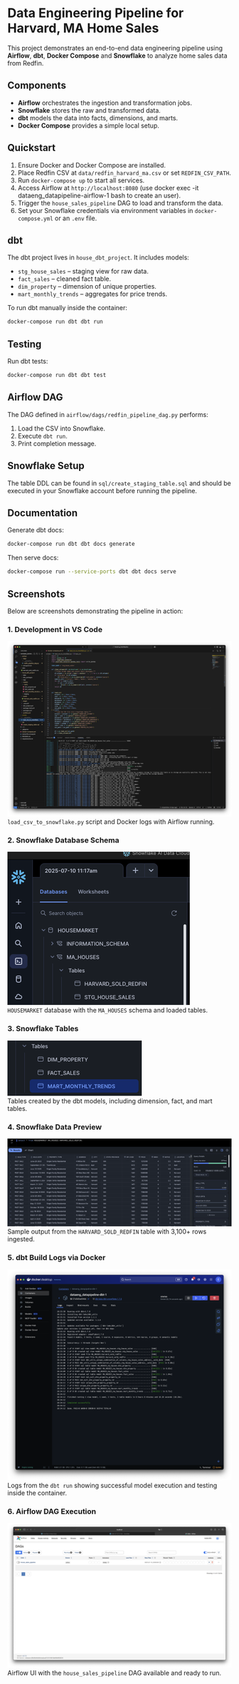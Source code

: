 # Data Engineering Pipeline for Harvard, MA Home Sales

This project demonstrates an end-to-end data engineering pipeline using **Airflow**, **dbt**, **Docker Compose** and **Snowflake** to analyze home sales data from Redfin.

## Components
- **Airflow** orchestrates the ingestion and transformation jobs.
- **Snowflake** stores the raw and transformed data.
- **dbt** models the data into facts, dimensions, and marts.
- **Docker Compose** provides a simple local setup.

## Quickstart
1. Ensure Docker and Docker Compose are installed.
2. Place Redfin CSV at `data/redfin_harvard_ma.csv` or set `REDFIN_CSV_PATH`. 
3. Run `docker-compose up` to start all services.
4. Access Airflow at `http://localhost:8080` (use docker exec -it dataeng_datapipeline-airflow-1 bash to create an user).
5. Trigger the `house_sales_pipeline` DAG to load and transform the data.
6. Set your Snowflake credentials via environment variables in `docker-compose.yml` or an `.env` file.

## dbt
The dbt project lives in `house_dbt_project`. It includes models:
- `stg_house_sales` – staging view for raw data.
- `fact_sales` – cleaned fact table.
- `dim_property` – dimension of unique properties.
- `mart_monthly_trends` – aggregates for price trends.

To run dbt manually inside the container:
```bash
docker-compose run dbt dbt run
```

## Testing
Run dbt tests:
```bash
docker-compose run dbt dbt test
```

## Airflow DAG
The DAG defined in `airflow/dags/redfin_pipeline_dag.py` performs:
1. Load the CSV into Snowflake.
2. Execute `dbt run`.
3. Print completion message.

## Snowflake Setup
The table DDL can be found in `sql/create_staging_table.sql` and should be executed in your Snowflake account before running the pipeline.

## Documentation
Generate dbt docs:
```bash
docker-compose run dbt dbt docs generate
```
Then serve docs:
```bash
docker-compose run --service-ports dbt dbt docs serve
```
## Screenshots

Below are screenshots demonstrating the pipeline in action:

### 1. Development in VS Code
![VSCODE](Images/VSCODE.png)  
`load_csv_to_snowflake.py` script and Docker logs with Airflow running.

### 2. Snowflake Database Schema
![Snowflake Schema](Images/Snowflake_Schema.png)  
`HOUSEMARKET` database with the `MA_HOUSES` schema and loaded tables.

### 3. Snowflake Tables
![Snowflake Tables](Images/SF_tables.png)  
Tables created by the dbt models, including dimension, fact, and mart tables.

### 4. Snowflake Data Preview
![Snowflake Data](Images/SF_data.png)  
Sample output from the `HARVARD_SOLD_REDFIN` table with 3,100+ rows ingested.

### 5. dbt Build Logs via Docker
![dbt Logs](Images/Docker_dbt.png)  
Logs from the `dbt run` showing successful model execution and testing inside the container.

### 6. Airflow DAG Execution
![Airflow UI](Images/Airflow_localhost.png)  
Airflow UI with the `house_sales_pipeline` DAG available and ready to run.

